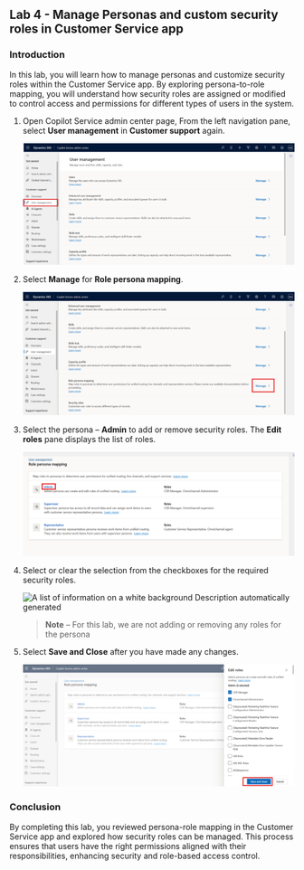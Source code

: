 ## Lab 4 - Manage Personas and custom security roles in Customer Service app

### Introduction

In this lab, you will learn how to manage personas and customize
security roles within the Customer Service app. By exploring
persona-to-role mapping, you will understand how security roles are
assigned or modified to control access and permissions for different
types of users in the system.

1.  Open Copilot Service admin center page, From the left navigation pane, select **User
    management** in **Customer support** again.

    ![](./media/image1.png)

2.  Select **Manage** for **Role persona mapping**.

    ![](./media/image2.png)

3.  Select the persona – **Admin** to add or remove security roles.
    The **Edit roles** pane displays the list of roles.

    ![](./media/image3.png)

4.  Select or clear the selection from the checkboxes for the required
    security roles.

    ![A list of information on a white background Description
  automatically generated](./media/image4.png)

    > **Note** – For this lab, we are not adding or removing any roles for
  the persona

5.  Select **Save and Close** after you have made any changes.

    ![](./media/image5.png)

### Conclusion

By completing this lab, you reviewed persona-role mapping in the
Customer Service app and explored how security roles can be managed.
This process ensures that users have the right permissions aligned with
their responsibilities, enhancing security and role-based access
control.
